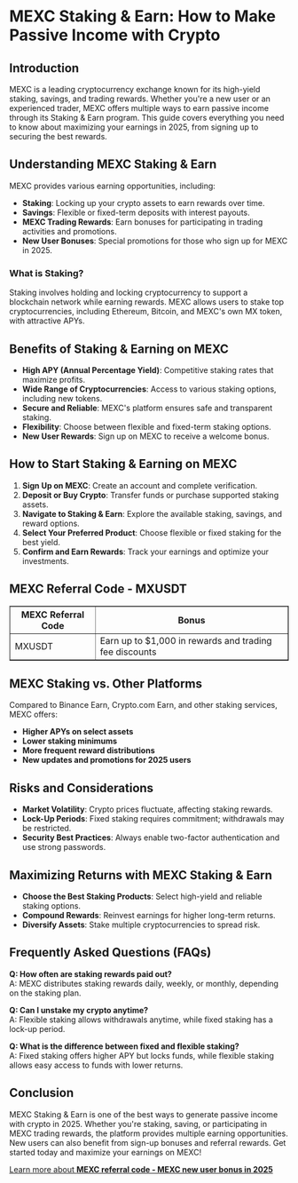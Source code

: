 <h1>MEXC Staking & Earn: How to Make Passive Income with Crypto</h1>
<h2>Introduction</h2>
<p>MEXC is a leading cryptocurrency exchange known for its high-yield staking, savings, and trading rewards. Whether you're a new user or an experienced trader, MEXC offers multiple ways to earn passive income through its Staking & Earn program. This guide covers everything you need to know about maximizing your earnings in 2025, from signing up to securing the best rewards.</p>

<h2>Understanding MEXC Staking & Earn</h2>
<p>MEXC provides various earning opportunities, including:</p>
<ul>
    <li><strong>Staking</strong>: Locking up your crypto assets to earn rewards over time.</li>
    <li><strong>Savings</strong>: Flexible or fixed-term deposits with interest payouts.</li>
    <li><strong>MEXC Trading Rewards</strong>: Earn bonuses for participating in trading activities and promotions.</li>
    <li><strong>New User Bonuses</strong>: Special promotions for those who sign up for MEXC in 2025.</li>
</ul>

<h3>What is Staking?</h3>
<p>Staking involves holding and locking cryptocurrency to support a blockchain network while earning rewards. MEXC allows users to stake top cryptocurrencies, including Ethereum, Bitcoin, and MEXC's own MX token, with attractive APYs.</p>

<h2>Benefits of Staking & Earning on MEXC</h2>
<ul>
    <li><strong>High APY (Annual Percentage Yield)</strong>: Competitive staking rates that maximize profits.</li>
    <li><strong>Wide Range of Cryptocurrencies</strong>: Access to various staking options, including new tokens.</li>
    <li><strong>Secure and Reliable</strong>: MEXC's platform ensures safe and transparent staking.</li>
    <li><strong>Flexibility</strong>: Choose between flexible and fixed-term staking options.</li>
    <li><strong>New User Rewards</strong>: Sign up on MEXC to receive a welcome bonus.</li>
</ul>

<h2>How to Start Staking & Earning on MEXC</h2>
<ol>
    <li><strong>Sign Up on MEXC</strong>: Create an account and complete verification.</li>
    <li><strong>Deposit or Buy Crypto</strong>: Transfer funds or purchase supported staking assets.</li>
    <li><strong>Navigate to Staking & Earn</strong>: Explore the available staking, savings, and reward options.</li>
    <li><strong>Select Your Preferred Product</strong>: Choose flexible or fixed staking for the best yield.</li>
    <li><strong>Confirm and Earn Rewards</strong>: Track your earnings and optimize your investments.</li>
</ol>

<h2>MEXC Referral Code - MXUSDT</h2>
<table border="1">
    <tr>
        <th>MEXC Referral Code</th>
        <th>Bonus</th>
    </tr>
    <tr>
        <td>MXUSDT</td>
        <td>Earn up to $1,000 in rewards and trading fee discounts</td>
    </tr>
</table>

<h2>MEXC Staking vs. Other Platforms</h2>
<p>Compared to Binance Earn, Crypto.com Earn, and other staking services, MEXC offers:</p>
<ul>
    <li><strong>Higher APYs on select assets</strong></li>
    <li><strong>Lower staking minimums</strong></li>
    <li><strong>More frequent reward distributions</strong></li>
    <li><strong>New updates and promotions for 2025 users</strong></li>
</ul>

<h2>Risks and Considerations</h2>
<ul>
    <li><strong>Market Volatility</strong>: Crypto prices fluctuate, affecting staking rewards.</li>
    <li><strong>Lock-Up Periods</strong>: Fixed staking requires commitment; withdrawals may be restricted.</li>
    <li><strong>Security Best Practices</strong>: Always enable two-factor authentication and use strong passwords.</li>
</ul>

<h2>Maximizing Returns with MEXC Staking & Earn</h2>
<ul>
    <li><strong>Choose the Best Staking Products</strong>: Select high-yield and reliable staking options.</li>
    <li><strong>Compound Rewards</strong>: Reinvest earnings for higher long-term returns.</li>
    <li><strong>Diversify Assets</strong>: Stake multiple cryptocurrencies to spread risk.</li>
</ul>

<h2>Frequently Asked Questions (FAQs)</h2>
<p><strong>Q: How often are staking rewards paid out?</strong><br>
A: MEXC distributes staking rewards daily, weekly, or monthly, depending on the staking plan.</p>

<p><strong>Q: Can I unstake my crypto anytime?</strong><br>
A: Flexible staking allows withdrawals anytime, while fixed staking has a lock-up period.</p>

<p><strong>Q: What is the difference between fixed and flexible staking?</strong><br>
A: Fixed staking offers higher APY but locks funds, while flexible staking allows easy access to funds with lower returns.</p>

<h2>Conclusion</h2>
<p>MEXC Staking & Earn is one of the best ways to generate passive income with crypto in 2025. Whether you're staking, saving, or participating in MEXC trading rewards, the platform provides multiple earning opportunities. New users can also benefit from sign-up bonuses and referral rewards. Get started today and maximize your earnings on MEXC!</p>

<a href="https://github.com/Mexcreferral/mexc-referral-code" class="signup-link" target="_blank">
        Learn more about <strong>MEXC referral code - MEXC new user bonus in 2025</strong>
        <i class="fas fa-user-plus"></i>
    </a>
